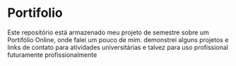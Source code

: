 # Portifolio
Este repositório está armazenado meu projeto de semestre sobre um Portifólio Online, onde falei um pouco de mim. demonstrei alguns projetos e links de contato para atividades universitárias e talvez para uso profissional futuramente profissionalmente
